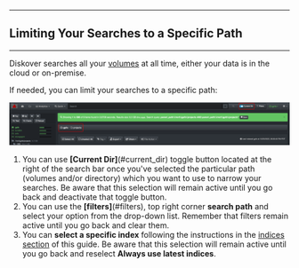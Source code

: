 <p id="limiting_searches"></p>

___
## Limiting Your Searches to a Specific Path
___

Diskover searches all your [volumes](#storage_volume) at all time, either your data is in the cloud or on-premise. 

If needed, you can limit your searches to a specific path:

![Image: Quick Search](images/image_file_search_limit_searches.png)

1. You can use **[Current Dir]**(#current_dir) toggle button located at the right of the search bar once you've selected the particular path (volumes and/or directory) which you want to use to narrow your searches. Be aware that this selection will remain active until you go back and deactivate that toggle button.
1. You can use the **[filters]**(#filters), top right corner **search path** and select your option from the drop-down list. Remember that filters remain active until you go back and clear them.
1.  You can **select a specific index** following the instructions in the [indices section](#indices) of this guide. Be aware that this selection will remain active until you go back and reselect **Always use latest indices**.
